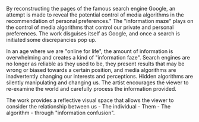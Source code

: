 By reconstructing the pages of the famous search engine Google, an attempt is made to reveal the potential control of media algorithms in the recommendation of personal preferences." The "information maze" plays on the control of media algorithms that control our private and personal preferences. The work disguises itself as Google, and once a search is initiated some discrepancies pop up.

In an age where we are "online for life", the amount of information is overwhelming and creates a kind of "information faze". Search engines are no longer as reliable as they used to be, they present results that may be wrong or biased towards a certain position, and media algorithms are inadvertently changing our interests and perceptions. Hidden algorithms are silently manipulating and changing us. The artist encourages the viewer to re-examine the world and carefully process the information provided.

The work provides a reflective visual space that allows the viewer to consider the relationship between us - The individual - Them - The algorithm - through "information confusion".
